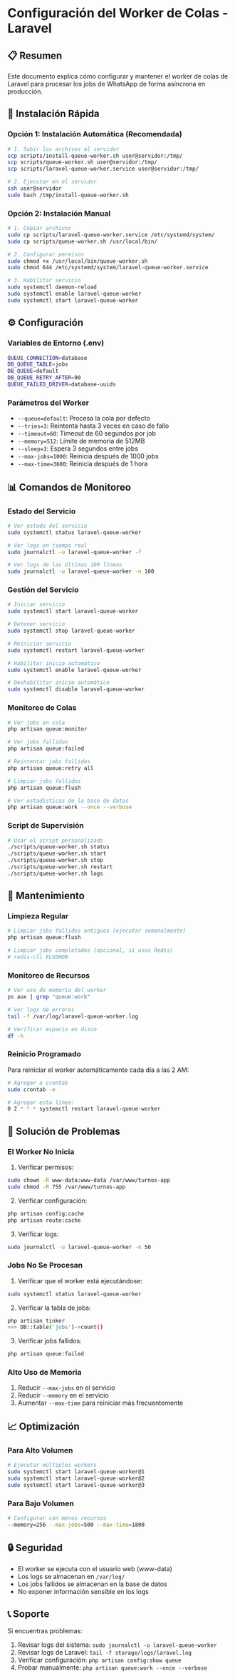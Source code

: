 # Configuración del Worker de Colas - Laravel

## 📋 Resumen

Este documento explica cómo configurar y mantener el worker de colas de Laravel para procesar los jobs de WhatsApp de forma asíncrona en producción.

## 🚀 Instalación Rápida

### Opción 1: Instalación Automática (Recomendada)

```bash
# 1. Subir los archivos al servidor
scp scripts/install-queue-worker.sh user@servidor:/tmp/
scp scripts/queue-worker.sh user@servidor:/tmp/
scp scripts/laravel-queue-worker.service user@servidor:/tmp/

# 2. Ejecutar en el servidor
ssh user@servidor
sudo bash /tmp/install-queue-worker.sh
```

### Opción 2: Instalación Manual

```bash
# 1. Copiar archivos
sudo cp scripts/laravel-queue-worker.service /etc/systemd/system/
sudo cp scripts/queue-worker.sh /usr/local/bin/

# 2. Configurar permisos
sudo chmod +x /usr/local/bin/queue-worker.sh
sudo chmod 644 /etc/systemd/system/laravel-queue-worker.service

# 3. Habilitar servicio
sudo systemctl daemon-reload
sudo systemctl enable laravel-queue-worker
sudo systemctl start laravel-queue-worker
```

## ⚙️ Configuración

### Variables de Entorno (.env)

```bash
QUEUE_CONNECTION=database
DB_QUEUE_TABLE=jobs
DB_QUEUE=default
DB_QUEUE_RETRY_AFTER=90
QUEUE_FAILED_DRIVER=database-uuids
```

### Parámetros del Worker

- `--queue=default`: Procesa la cola por defecto
- `--tries=3`: Reintenta hasta 3 veces en caso de fallo
- `--timeout=60`: Timeout de 60 segundos por job
- `--memory=512`: Límite de memoria de 512MB
- `--sleep=3`: Espera 3 segundos entre jobs
- `--max-jobs=1000`: Reinicia después de 1000 jobs
- `--max-time=3600`: Reinicia después de 1 hora

## 📊 Comandos de Monitoreo

### Estado del Servicio

```bash
# Ver estado del servicio
sudo systemctl status laravel-queue-worker

# Ver logs en tiempo real
sudo journalctl -u laravel-queue-worker -f

# Ver logs de las últimas 100 líneas
sudo journalctl -u laravel-queue-worker -n 100
```

### Gestión del Servicio

```bash
# Iniciar servicio
sudo systemctl start laravel-queue-worker

# Detener servicio
sudo systemctl stop laravel-queue-worker

# Reiniciar servicio
sudo systemctl restart laravel-queue-worker

# Habilitar inicio automático
sudo systemctl enable laravel-queue-worker

# Deshabilitar inicio automático
sudo systemctl disable laravel-queue-worker
```

### Monitoreo de Colas

```bash
# Ver jobs en cola
php artisan queue:monitor

# Ver jobs fallidos
php artisan queue:failed

# Reintentar jobs fallidos
php artisan queue:retry all

# Limpiar jobs fallidos
php artisan queue:flush

# Ver estadísticas de la base de datos
php artisan queue:work --once --verbose
```

### Script de Supervisión

```bash
# Usar el script personalizado
./scripts/queue-worker.sh status
./scripts/queue-worker.sh start
./scripts/queue-worker.sh stop
./scripts/queue-worker.sh restart
./scripts/queue-worker.sh logs
```

## 🔧 Mantenimiento

### Limpieza Regular

```bash
# Limpiar jobs fallidos antiguos (ejecutar semanalmente)
php artisan queue:flush

# Limpiar jobs completados (opcional, si usas Redis)
# redis-cli FLUSHDB
```

### Monitoreo de Recursos

```bash
# Ver uso de memoria del worker
ps aux | grep "queue:work"

# Ver logs de errores
tail -f /var/log/laravel-queue-worker.log

# Verificar espacio en disco
df -h
```

### Reinicio Programado

Para reiniciar el worker automáticamente cada día a las 2 AM:

```bash
# Agregar a crontab
sudo crontab -e

# Agregar esta línea:
0 2 * * * systemctl restart laravel-queue-worker
```

## 🚨 Solución de Problemas

### El Worker No Inicia

1. Verificar permisos:
```bash
sudo chown -R www-data:www-data /var/www/turnos-app
sudo chmod -R 755 /var/www/turnos-app
```

2. Verificar configuración:
```bash
php artisan config:cache
php artisan route:cache
```

3. Verificar logs:
```bash
sudo journalctl -u laravel-queue-worker -n 50
```

### Jobs No Se Procesan

1. Verificar que el worker está ejecutándose:
```bash
sudo systemctl status laravel-queue-worker
```

2. Verificar la tabla de jobs:
```bash
php artisan tinker
>>> DB::table('jobs')->count()
```

3. Verificar jobs fallidos:
```bash
php artisan queue:failed
```

### Alto Uso de Memoria

1. Reducir `--max-jobs` en el servicio
2. Reducir `--memory` en el servicio
3. Aumentar `--max-time` para reiniciar más frecuentemente

## 📈 Optimización

### Para Alto Volumen

```bash
# Ejecutar múltiples workers
sudo systemctl start laravel-queue-worker@1
sudo systemctl start laravel-queue-worker@2
sudo systemctl start laravel-queue-worker@3
```

### Para Bajo Volumen

```bash
# Configurar con menos recursos
--memory=256 --max-jobs=500 --max-time=1800
```

## 🔒 Seguridad

- El worker se ejecuta con el usuario web (www-data)
- Los logs se almacenan en `/var/log/`
- Los jobs fallidos se almacenan en la base de datos
- No exponer información sensible en los logs

## 📞 Soporte

Si encuentras problemas:

1. Revisar logs del sistema: `sudo journalctl -u laravel-queue-worker`
2. Revisar logs de Laravel: `tail -f storage/logs/laravel.log`
3. Verificar configuración: `php artisan config:show queue`
4. Probar manualmente: `php artisan queue:work --once --verbose`
